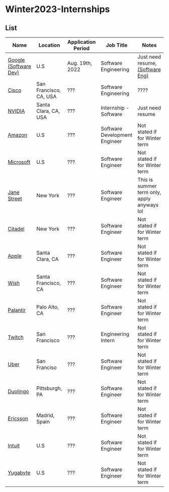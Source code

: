 # Winter2023-Internships

## List

|Name<img width=200/>|Location<img width=200/>|Application Period<img width=200/>|Job Title<img width=200/>|Notes<img width=200/>|
|---|---|---|---|---|
|[Google (Software Dev)](https://careers.google.com/jobs/results/119412589869310662-software-engineering-intern-bachelors-winter-2023/)|U.S|Aug. 19th, 2022|Software Engineering| Just need resume, [(Software Eng)](https://careers.google.com/jobs/results/119412589869310662-software-engineering-intern-bachelors-winter-2023/?distance=50&employment_type=INTERN&src=Online%2FTOPs%2FCwG-student)|
|[Cisco](https://jobs.cisco.com/jobs/ProjectDetail/Full-Stack-Software-Engineer-Intern-Winter-Spring-2023-Meraki/1368015)|San Francisco, CA, USA|???|Software Engineering|????|
|[NVIDIA](https://nvidia.wd5.myworkdayjobs.com/en-US/UniversityJobs/job/US-CA-Santa-Clara/Interested-in-Internships---Software-2023_JR1961144-1)|Santa Clara, CA, USA|???|Internship - Software|Just need resume|
|[Amazon](https://www.amazon.jobs/en/jobs/2110678/software-development-engineer-internship-2023-us)|U.S|???|Software Development Engineer|Not stated if for Winter term|
|[Microsoft](https://careers.microsoft.com/students/us/en/job/1388845/Software-Engineering-Intern-Opportunities-for-University-Students-United-States)|U.S|???|Software Engineer|Not stated if for Winter term|
|[Jane Street](https://www.janestreet.com/join-jane-street/position/6213528002/)|New York|???|Software Engineer|This is summer term only, apply anyways lol|
|[Citadel](https://www.citadel.com/careers/details/software-engineer-intern-us/)|New York|???|Software Engineer|Not stated if for Winter term|
|[Apple](https://jobs.apple.com/en-us/details/200389054/software-engineering-internship?team=STDNT)|Santa Clara, CA|???|Software Engineer|Not stated if for Winter term|
|[Wish](https://jobs.smartrecruiters.com/Wish/743999845100046)|Santa Francisco, CA|???|Software Engineer|Not stated if for Winter term|
|[Palantir](https://jobs.lever.co/palantir/e27af7ab-41fc-40c9-b31d-02c6cb1c505c)|Palo Alto, CA|???|Software Engineer|Not stated if for Winter term|
|[Twitch](https://www.amazon.jobs/en/jobs/2186414/engineering-intern/)|San Francisco|???|Engineering Intern|Not stated if for Winter term|
|[Uber](https://university-uber.icims.com/jobs/116847/job)|San Franciso|???|Software Engineer|Not stated if for Winter term|
|[Duolingo](https://boards.greenhouse.io/duolingo/jobs/6302411002)|Pittsburgh, PA|???|Software Engineer|Not stated if for Winter term|
|[Ericsson](https://jobs.ericsson.com/job/Madrid-Cloud-Engineer-Intern-Madr/749639402/)|Madrid, Spain|???|Software Engineer|Not stated if for Winter term|
|[Intuit](https://jobs.intuit.com/job/-/-/27595/33672146000)|U.S|???|Software Engineer|Not stated if for Winter term|
|[Yugabyte](https://jobs.lever.co/yugabyte/04069622-96ff-4079-a99f-3d38a3d5a451)|U.S|???|Software Engineer|Not stated if for Winter term|
